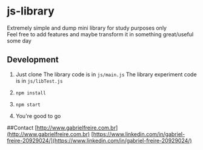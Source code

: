# js-library
Extremely simple and dump mini library for study purposes only  
Feel free to add features and maybe transform it in something great/useful some day

## Development
1. Just clone
The library code is in `js/main.js`
The library experiment code is in `js/libTest.js`

2.  `npm install`
3.  `npm start`

4. You're good to go

##Contact
[http://www.gabrielfreire.com.br](http://www.gabrielfreire.com.br)
[https://www.linkedin.com/in/gabriel-freire-20929024/](https://www.linkedin.com/in/gabriel-freire-20929024/)